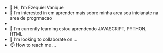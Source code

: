 - 👋 Hi, I’m Ezequiel Vanique
- 👀 I’m interested in em aprender mais sobre minha area sou inicianate na area de progrmacao
- 
- 🌱 I’m currently learning  estou aprendendo JAVASCRIPT, PYTHON, HTML 
- 💞️ I’m looking to collaborate on ...
- 📫 How to reach me ...

<!---
Ezequielmerc/Ezequielmerc is a ✨ special ✨ repository because its `README.md` (this file) appears on your GitHub profile.
You can click the Preview link to take a look at your changes.
--->
